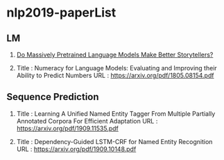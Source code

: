 # nlp2019-paperList


## LM
1. [Do Massively Pretrained Language Models Make Better Storytellers?](https://arxiv.org/pdf/1909.10705.pdf)

2. Title : Numeracy for Language Models: Evaluating and Improving their Ability to Predict Numbers
   URL :  https://arxiv.org/pdf/1805.08154.pdf


## Sequence Prediction 

1. Title : Learning A Unified Named Entity Tagger From Multiple Partially Annotated Corpora For Efficient Adaptation
   URL : https://arxiv.org/pdf/1909.11535.pdf
   
2. Title : Dependency-Guided LSTM-CRF for Named Entity Recognition
   URL : https://arxiv.org/pdf/1909.10148.pdf
